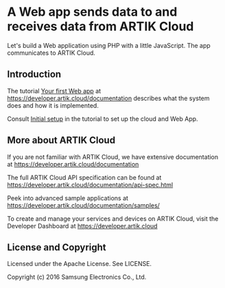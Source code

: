 # A Web app sends data to and receives data from ARTIK Cloud

Let's build a Web application using PHP with a little JavaScript. The app communicates to ARTIK Cloud.

Introduction
-------------

The tutorial [Your first Web app](https://developer.artik.cloud/documentation/tutorials/your-first-application.html) at https://developer.artik.cloud/documentation describes what the system does and how it is implemented.

Consult [Initial setup](https://developer.artik.cloud/documentation/tutorials/your-first-application.html#initial-setup) in the tutorial to set up the cloud and Web App.

More about ARTIK Cloud
---------------

If you are not familiar with ARTIK Cloud, we have extensive documentation at https://developer.artik.cloud/documentation

The full ARTIK Cloud API specification can be found at https://developer.artik.cloud/documentation/api-spec.html

Peek into advanced sample applications at https://developer.artik.cloud/documentation/samples/

To create and manage your services and devices on ARTIK Cloud, visit the Developer Dashboard at https://developer.artik.cloud

License and Copyright
---------------------

Licensed under the Apache License. See LICENSE.

Copyright (c) 2016 Samsung Electronics Co., Ltd.
